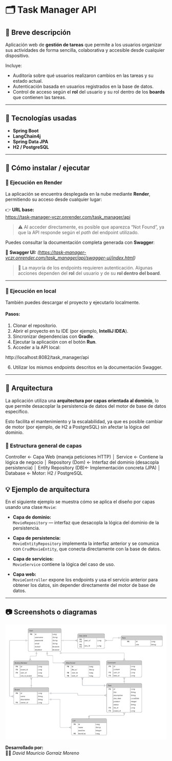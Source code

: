 # 🗂️ Task Manager API

## 📖 Breve descripción  

Aplicación web de **gestión de tareas** que permite a los usuarios organizar sus actividades de forma sencilla, colaborativa y accesible desde cualquier dispositivo.  

Incluye:
- Auditoría sobre qué usuarios realizaron cambios en las tareas y su estado actual.  
- Autenticación basada en usuarios registrados en la base de datos.  
- Control de acceso según el **rol** del usuario y su rol dentro de los **boards** que contienen las tareas.  

---

## 🧰 Tecnologías usadas  

- **Spring Boot**  
- **LangChain4j**  
- **Spring Data JPA**  
- **H2 / PostgreSQL**  

---

## 🚀 Cómo instalar / ejecutar  

### 🔹 Ejecución en Render  

La aplicación se encuentra desplegada en la nube mediante **Render**, permitiendo su acceso desde cualquier lugar:  

👉 **URL base:**  
https://task-manager-vczr.onrender.com/task_manager/api


> ⚠️ Al acceder directamente, es posible que aparezca “Not Found”, ya que la API responde según el *path* del endpoint utilizado.

Puedes consultar la documentación completa generada con **Swagger**:  

📘 **Swagger UI:** *(https://task-manager-vczr.onrender.com/task_manager/api/swagger-ui/index.html)*  

> 🔐 La mayoría de los endpoints requieren autenticación. Algunas acciones dependen del **rol** del usuario y de su **rol dentro del board**.

---

### 🔹 Ejecución en local  

También puedes descargar el proyecto y ejecutarlo localmente.  

#### Pasos:
1. Clonar el repositorio.  
2. Abrir el proyecto en tu IDE (por ejemplo, **IntelliJ IDEA**).  
3. Sincronizar dependencias con **Gradle**.  
4. Ejecutar la aplicación con el botón **Run**.  
5. Acceder a la API local:  

http://localhost:8082/task_manager/api

6. Utilizar los mismos endpoints descritos en la documentación Swagger.  

---

## 🧩 Arquitectura  

La aplicación utiliza una **arquitectura por capas orientada al dominio**, lo que permite desacoplar la persistencia de datos del motor de base de datos específico.  

Esto facilita el mantenimiento y la escalabilidad, ya que es posible cambiar de motor (por ejemplo, de H2 a PostgreSQL) sin afectar la lógica del dominio.

### 🧱 Estructura general de capas

Controller            ← Capa Web (maneja peticiones HTTP)
   │
Service               ← Contiene la lógica de negocio
   │
Repository (Dom)      ← Interfaz del dominio (desacopla persistencia)
   │
Entity Repository (DB)← Implementación concreta (JPA)
   │
Database              ← Motor: H2 / PostgreSQL



## 💡 Ejemplo de arquitectura  

En el siguiente ejemplo se muestra cómo se aplica el diseño por capas usando una clase `Movie`:

- **Capa de dominio:**  
  `MovieRepository` — interfaz que desacopla la lógica del dominio de la persistencia.  

- **Capa de persistencia:**  
  `MovieEntityRepository` implementa la interfaz anterior y se comunica con `CrudMovieEntity`, que conecta directamente con la base de datos.  

- **Capa de servicios:**  
  `MovieService` contiene la lógica del caso de uso.  

- **Capa web:**  
  `MovieController` expone los endpoints y usa el servicio anterior para obtener los datos, sin depender directamente del motor de base de datos.

---

## 📷 Screenshots o diagramas  

![Diagrama de base de datos](./Gestor%20de%20tareas.png)


**Desarrollado por:**  
👨‍💻 *David Mauricio Gorraiz Moreno*  
